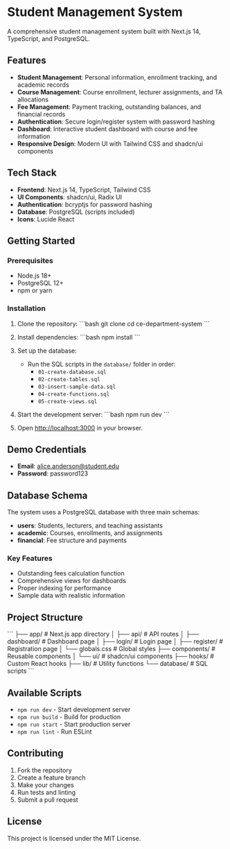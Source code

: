 # Student Management System

A comprehensive student management system built with Next.js 14, TypeScript, and PostgreSQL.

## Features

- **Student Management**: Personal information, enrollment tracking, and academic records
- **Course Management**: Course enrollment, lecturer assignments, and TA allocations
- **Fee Management**: Payment tracking, outstanding balances, and financial records
- **Authentication**: Secure login/register system with password hashing
- **Dashboard**: Interactive student dashboard with course and fee information
- **Responsive Design**: Modern UI with Tailwind CSS and shadcn/ui components

## Tech Stack

- **Frontend**: Next.js 14, TypeScript, Tailwind CSS
- **UI Components**: shadcn/ui, Radix UI
- **Authentication**: bcryptjs for password hashing
- **Database**: PostgreSQL (scripts included)
- **Icons**: Lucide React

## Getting Started

### Prerequisites

- Node.js 18+ 
- PostgreSQL 12+
- npm or yarn

### Installation

1. Clone the repository:
\`\`\`bash
git clone <repository-url>
cd ce-department-system
\`\`\`

2. Install dependencies:
\`\`\`bash
npm install
\`\`\`

3. Set up the database:
   - Run the SQL scripts in the `database/` folder in order:
     - `01-create-database.sql`
     - `02-create-tables.sql`
     - `03-insert-sample-data.sql`
     - `04-create-functions.sql`
     - `05-create-views.sql`

4. Start the development server:
\`\`\`bash
npm run dev
\`\`\`

5. Open [http://localhost:3000](http://localhost:3000) in your browser.

## Demo Credentials

- **Email**: alice.anderson@student.edu
- **Password**: password123

## Database Schema

The system uses a PostgreSQL database with three main schemas:

- **users**: Students, lecturers, and teaching assistants
- **academic**: Courses, enrollments, and assignments
- **financial**: Fee structure and payments

### Key Features

- Outstanding fees calculation function
- Comprehensive views for dashboards
- Proper indexing for performance
- Sample data with realistic information

## Project Structure

\`\`\`
├── app/                    # Next.js app directory
│   ├── api/               # API routes
│   ├── dashboard/         # Dashboard page
│   ├── login/            # Login page
│   ├── register/         # Registration page
│   └── globals.css       # Global styles
├── components/           # Reusable components
│   └── ui/              # shadcn/ui components
├── hooks/               # Custom React hooks
├── lib/                 # Utility functions
└── database/            # SQL scripts
\`\`\`

## Available Scripts

- `npm run dev` - Start development server
- `npm run build` - Build for production
- `npm run start` - Start production server
- `npm run lint` - Run ESLint

## Contributing

1. Fork the repository
2. Create a feature branch
3. Make your changes
4. Run tests and linting
5. Submit a pull request

## License

This project is licensed under the MIT License.
